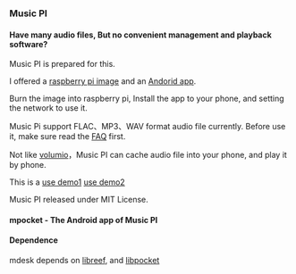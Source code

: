 ### Music PI



#### Have many audio files, But no convenient management and playback software?

Music PI is prepared for this.

I offered a [raspberry pi image](https://github.com/dodoma/mdesk) and an [Andorid app](https://github.com/dodoma/mpocket).

Burn the image into raspberry pi, Install the app to your phone, and setting the network to use it.

Music Pi support FLAC、MP3、WAV format audio file currently. Before use it, make sure read the [FAQ](faq.md) first.

Not like [volumio](https://volumio.com/)，Music PI can cache audio file into your phone, and play it by phone.

This is a [use demo1](https://avm.mbox.net.cn/avm-phone.mp4)  [use demo2](https://avm.mbox.net.cn/avm-all.mp4)

Music PI released under MIT License.

#### mpocket - The Android app of Music PI

#### Dependence

mdesk depends on [libreef](https://github.com/dodoma/libreef), and [libpocket](https://github.com/dodoma/libpocket)
